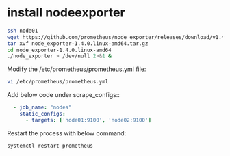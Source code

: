 # install nodeexporter
```sh
ssh node01
wget https://github.com/prometheus/node_exporter/releases/download/v1.4.0/node_exporter-1.4.0.linux-amd64.tar.gz
tar xvf node_exporter-1.4.0.linux-amd64.tar.gz
cd node_exporter-1.4.0.linux-amd64
./node_exporter > /dev/null 2>&1 &
```
Modify the /etc/prometheus/prometheus.yml file:
```sh
vi /etc/prometheus/prometheus.yml
```
Add below code under scrape_configs::
```yaml
  - job_name: "nodes"
    static_configs:
      - targets: ['node01:9100', 'node02:9100']
```
Restart the process with below command:
```sh
systemctl restart prometheus
```
